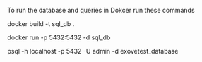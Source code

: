 To run the database and queries in Dokcer run these commands

docker build -t sql_db .

docker run -p 5432:5432 -d sql_db

psql -h localhost -p 5432 -U admin -d exovetest_database
